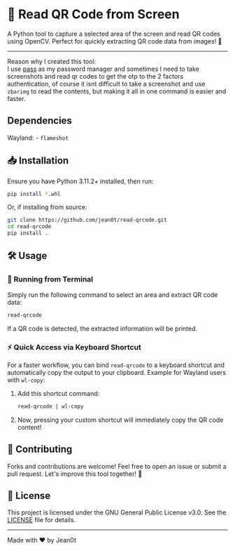 # 📸 Read QR Code from Screen

A Python tool to capture a selected area of the screen and read QR codes using OpenCV. Perfect for quickly extracting QR code data from images! 🚀 
***
Reason why I created this tool:  
I use [pass](https://www.passwordstore.org/) as my password manager and sometimes I need to take screenshots and read qr codes to get the otp to the 2 factors authentication, of course it isnt difficult to take a screenshot and use `zbarimg` to read the contents, but making it all in one command is easier and faster.  

## Dependencies

Wayland:
    - `flameshot`

## 📥 Installation

Ensure you have Python 3.11.2+ installed, then run:  

```bash
pip install *.whl
```

Or, if installing from source:

```bash
git clone https://github.com/jean0t/read-qrcode.git
cd read-qrcode
pip install .
```

## 🛠 Usage

### 📌 Running from Terminal

Simply run the following command to select an area and extract QR code data:

```bash
read-qrcode
```

If a QR code is detected, the extracted information will be printed.

### ⚡ Quick Access via Keyboard Shortcut

For a faster workflow, you can bind `read-qrcode` to a keyboard shortcut and automatically copy the output to your clipboard. Example for Wayland users with `wl-copy`:

1. Add this shortcut command:
   ```bash
   read-qrcode | wl-copy
   ```
2. Now, pressing your custom shortcut will immediately copy the QR code content!

## 🤝 Contributing

Forks and contributions are welcome! Feel free to open an issue or submit a pull request. Let's improve this tool together! 🚀

## 📜 License

This project is licensed under the GNU General Public License v3.0. See the [LICENSE](LICENSE) file for details.

---

Made with ❤️  by Jean0t
